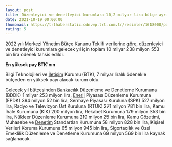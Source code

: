 ```yaml
--- 
layout: post
title: Düzenleyici ve denetleyici kurumlara 10,2 milyar lira bütçe ayrıldı
date: 2021-10-19 00:00:00
thumbnail: https://trthaberstatic.cdn.wp.trt.com.tr/resimler/1618000/para-aa-1618877.jpg
rating: 5
---
```

<p>
	2022 yılı Merkezi Yönetim Bütçe Kanunu Teklifi verilerine göre, düzenleyici ve denetleyici kurumlara gelecek yıl için toplam 10 milyar 238 milyon 553 bin lira ödenek tahsis edildi.</p>
<p>
	<strong>En yüksek pay BTK'nın</strong></p>
<p>
	Bilgi Teknolojileri ve <a href="https://www.trthaber.com/etiket/iletisim/" target="_blank">İletişim</a> Kurumu (BTK), 7 milyar liralık ödenekle bütçeden en yüksek payı alacak kurum oldu.</p>
<p>
	Gelecek yıl bütçesinden <a href="https://www.trthaber.com/etiket/bankacilik/" target="_blank">Bankacılık</a> Düzenleme ve Denetleme Kurumuna (BDDK) 1 milyar 253 milyon lira, <a href="https://www.trthaber.com/etiket/enerji/" target="_blank">Enerji</a> Piyasası Düzenleme Kurumuna (EPDK) 394 milyon 52 bin lira, Sermaye Piyasası Kuruluna (SPK) 527 milyon lira, Radyo ve Televizyon Üst Kuruluna (RTÜK) 271 milyon 781 bin lira, Kamu İhale Kurumuna (KİK) 200 milyon lira, Rekabet Kurumuna 179 milyon 353 bin lira, Nükleer Düzenleme Kurumuna 219 milyon 25 bin lira, Kamu Gözetimi, Muhasebe ve <a href="https://www.trthaber.com/etiket/denetim/" target="_blank">Denetim</a> Standartları Kurumuna 58 milyon 828 bin lira, Kişisel Verileri Koruma Kurumuna 65 milyon 945 bin lira, Sigortacılık ve Özel Emeklilik Düzenleme ve Denetleme Kurumuna 69 milyon 569 bin lira kaynak sağlanacak.</p>